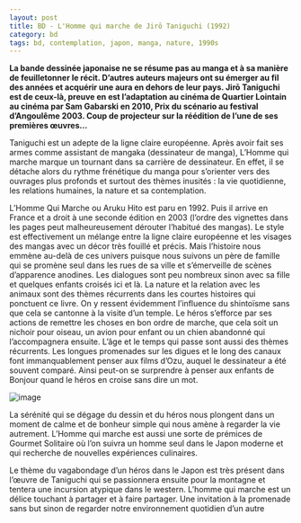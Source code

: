 ```yaml
---
layout: post
title: BD - L'Homme qui marche de Jirō Taniguchi (1992)
category: bd
tags: bd, contemplation, japon, manga, nature, 1990s
---
```


**La bande dessinée japonaise ne se résume pas au manga et à sa manière de feuilletonner le récit. D’autres auteurs majeurs ont su émerger au fil des années et acquérir une aura en dehors de leur pays. Jirō Taniguchi est de ceux-là, preuve en est l’adaptation au cinéma de Quartier Lointain au cinéma par Sam Gabarski en 2010, Prix du scénario au festival d’Angoulême 2003. Coup de projecteur sur la réédition de l’une de ses premières œuvres…**

Taniguchi est un adepte de la ligne claire européenne. Après avoir fait ses armes comme assistant de mangaka (dessinateur de manga), L’Homme qui marche marque un tournant dans sa carrière de dessinateur. En effet, il se détache alors du rythme frénétique du manga pour s’orienter vers des ouvrages plus profonds et surtout des thèmes inusités : la vie quotidienne, les relations humaines, la nature et sa contemplation.

L’Homme Qui Marche ou Aruku Hito est paru en 1992. Puis il arrive en France et a droit à une seconde édition en 2003 (l’ordre des vignettes dans les pages peut malheureusement dérouter l’habitué des mangas). Le style est effectivement un mélange entre la ligne claire européenne et les visages des mangas avec un décor très fouillé et précis. Mais l’histoire nous emmène au-delà de ces univers puisque nous suivons un père de famille qui se promène seul dans les rues de sa ville et s’émerveille de scènes d’apparence anodines. Les dialogues sont peu nombreux sinon avec sa fille et quelques enfants croisés ici et là. La nature et la relation avec les animaux sont des thèmes récurrents dans les courtes histoires qui ponctuent ce livre. On y ressent évidemment l’influence du shintoïsme sans que cela se cantonne à la visite d’un temple. Le héros s’efforce par ses actions de remettre les choses en bon ordre de marche, que cela soit un nichoir pour oiseau, un avion pour enfant ou un chien abandonné qui l’accompagnera ensuite. L’âge et le temps qui passe sont aussi des thèmes récurrents. Les longues promenades sur les digues et le long des canaux font immanquablement penser aux films d’Ozu, auquel le dessinateur a été souvent comparé. Ainsi peut-on se surprendre à penser aux enfants de Bonjour quand le héros en croise sans dire un mot.

![image](https://filedn.eu/llqi9IBxlYouGRXYG2xlROb/img/2013/homme1.jpg)

La sérénité qui se dégage du dessin et du héros nous plongent dans un moment de calme et de bonheur simple qui nous amène à regarder la vie autrement. L’Homme qui marche est aussi une sorte de prémices de  <span class="c7"> Gourmet Solitaire  où l’on suivra un homme seul dans le Japon moderne et qui recherche de nouvelles expériences culinaires.

Le thème du vagabondage d’un héros dans le Japon est très présent dans l’œuvre de Taniguchi qui se passionnera ensuite pour la montagne et tentera une incursion atypique dans le western. L’homme qui marche est un délice touchant à partager et à faire partager. Une invitation à la promenade sans but sinon de regarder notre environnement quotidien d’un autre

